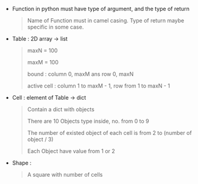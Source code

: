 * Function in python must have type of argument, and the type of return
	> Name of Function must in camel casing.
	> Type of return maybe specific in some case.
	
* Table : 2D array -> list
	> maxN = 100
	> 
	> maxM = 100
	> 
	> bound : column 0, maxM ans row 0, maxN
	> 
	> active cell : column 1 to maxM - 1, row from 1 to maxN - 1

* Cell : element of Table -> dict
	> Contain a dict with objects
	> 
	> There are 10 Objects type inside, no. from 0 to 9
	> 
	> The number of existed object of each cell is from 2 to (number of object / 3)
	> 
	> Each Object have value from 1 or 2

* Shape : 
	> A square with number of cells
